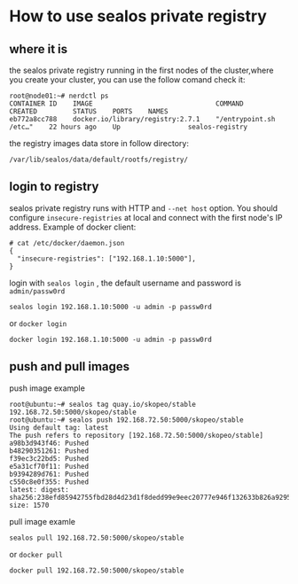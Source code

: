 # How to use sealos private registry

## where it is

the sealos private registry running in the first nodes of the cluster,where you create your cluster, you can use the follow comand check it:

```
root@node01:~# nerdctl ps
CONTAINER ID    IMAGE                               COMMAND                   CREATED         STATUS    PORTS    NAMES
eb772a8cc788    docker.io/library/registry:2.7.1    "/entrypoint.sh /etc…"    22 hours ago    Up                 sealos-registry 
```

the registry images data store in  follow directory:

```
/var/lib/sealos/data/default/rootfs/registry/
```

## login to registry

sealos private registry runs with HTTP and `--net host` option. You should configure `insecure-registries` at local and connect with the first node's IP address. Example of docker client:

```
# cat /etc/docker/daemon.json 
{
  "insecure-registries": ["192.168.1.10:5000"],
}
```

login with `sealos login` , the default username and password is `admin/passw0rd`

```
sealos login 192.168.1.10:5000 -u admin -p passw0rd
```

or `docker login`

```
docker login 192.168.1.10:5000 -u admin -p passw0rd 
```

## push and pull images

push image example
```
root@ubuntu:~# sealos tag quay.io/skopeo/stable 192.168.72.50:5000/skopeo/stable
root@ubuntu:~# sealos push 192.168.72.50:5000/skopeo/stable
Using default tag: latest
The push refers to repository [192.168.72.50:5000/skopeo/stable]
a98b3d943f46: Pushed 
b48290351261: Pushed 
f39ec3c22bd5: Pushed 
e5a31cf70f11: Pushed 
b9394289d761: Pushed 
c550c8e0f355: Pushed 
latest: digest: sha256:238efd85942755fbd28d4d23d1f8dedd99e9eec20777e946f132633b826a9295 size: 1570
```

pull image examle

```
sealos pull 192.168.72.50:5000/skopeo/stable
```

or `docker pull`

```
docker pull 192.168.72.50:5000/skopeo/stable
```
